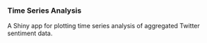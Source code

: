 ### Time Series Analysis ###

A Shiny app for plotting time series analysis of aggregated Twitter sentiment data.
